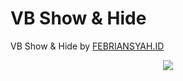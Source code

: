 # VB Show & Hide
VB Show & Hide by <a href="https://febriansyah.id/?utm_source=github&utm_medium=github_readme_text&utm_campaign=refer">FEBRIANSYAH.ID</a>
<p align="center"><a href="https://febriansyah.id/?utm_source=github&utm_medium=github_readme_banner&utm_campaign=refer"><img src="https://febriansyah.id/wp-content/uploads/2017/09/febriansyahid-logo-web.png"></a></p>
